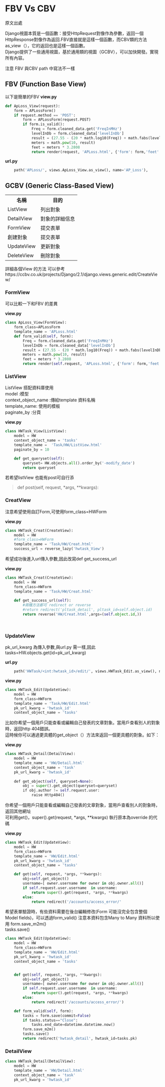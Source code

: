 # FBV Vs CBV


原文出處

Django視圖本質是一個函數：接受HttpRequest對像作為參數，返回一個HttpResponse對像作為返回.FBV直接就是這樣一個函數，而CBV類的方法as_view（），它的返回也是這樣一個函數。<br>
Django提供了一些通用視圖，基於通用類的視圖（GCBV），可以加快開發。實現所有內容。<br>

注意 FBV 與CBV path 中寫法不一樣

    
## FBV (Function Base View)

以下是簡單的FBV
**view.py**

```python
def ApLoss_View(request):   
    form = APLossForm()  
    if request.method == 'POST':
        form = APLossForm(request.POST) 
        if form.is_valid():             
            Freq = form.cleaned_data.get('FreqInMHz')         
            levelInDb = form.cleaned_data['levelInDb']
            result = (27.55 - (20 * math.log10(Freq)) + math.fabs(levelInDb)) / 20.0
            meters = math.pow(10, result)       
            feet = meters * 3.2808                  
            return render(request, 'APLoss.html', {'form': form,'feet':feet,'meters':meters})
```

**url.py**
```python
    path('APLoss/', views.ApLoss_View.as_view(), name='AP_Loss'),	
```


## GCBV (Generic Class-Based View)

<table>
    <tr>
        <th>名稱</th>
        <th>目的</th>        
    </tr>
    <tr>
        <td>ListView</td>
        <td>列出對象</td>
    </tr>
    <tr>
        <td>DetailView</td>
        <td>對象的詳細信息</td>
    </tr>    
    <tr>
        <td>FormView</td>
        <td>提交表單</td>
    </tr>
    <tr>
        <td>創建對象</td>
        <td>提交表單</td>
    </tr>
    <tr>
        <td>UpdateView</td>
        <td>更新對象</td>
    </tr>
    <tr>
        <td>DeleteView</td>
        <td>刪除對象</td>
    </tr>
</table>
詳細各個View 的方法 可以參考<href>https://ccbv.co.uk/projects/Django/2.1/django.views.generic.edit/CreateView/</href>



### FormView
可以比較一下和FBV 的差異<br>

**view.py**
```python
class ApLoss_View(FormView):
    form_class=APLossForm  
    template_name = 'APLoss.html'	
    def form_valid(self, form):        
        Freq = form.cleaned_data.get('FreqInMHz')         
        levelInDb = form.cleaned_data['levelInDb']
        result = (27.55 - (20 * math.log10(Freq)) + math.fabs(levelInDb)) / 20.0
        meters = math.pow(10, result)       
        feet = meters * 3.2808            	    
        return render(self.request, 'APLoss.html', {'form': form,'feet':feet,'meters':meters})
```


### ListView
ListView 搭配資料庫使用<br>
model :模型<br>
context_object_name :傳給template 資料名稱<br>
template_name: 使用的模板<br>
paginate_by :分頁<br>

**view.py**
```python
class HWTask_View(ListView):
    model = HW
    context_object_name = 'tasks'
    template_name =  'Task/HW/ListView.html'
    paginate_by = 10

    def get_queryset(self):
        queryset= HW.objects.all().order_by('-modify_date') 
        return queryset
```

若希望listView 也能有post可自行添<br>
> def post(self, request, *args, **kwargs):


### CreatView
注意希望使用自訂Form,可使用form_class=HWForm  <br>

**view.py**
```python
class HWTask_Creat(CreateView):
    model = HW
    #form_class=HWForm   
    template_name = 'Task/HW/Creat.html'
    success_url = reverse_lazy('hwtask_View')   
```

希望成功後進入url傳入參數,因此改寫def get_success_url<br>

**view.py**
```python
class HWTask_Creat(CreateView):
    model = HW
    form_class=HWForm   
    template_name = 'Task/HW/Creat.html'
    
    def get_success_url(self):
        #兩種方法都可 redirect or reverse
        #return redirect('pltask_detail', pltask_id=self.object.id)         
        return reverse('HW/Creat.html',args=(self.object.id,))  

        
```


### UpdateView
pk_url_kwarg 為傳入參數,與url.py 需一樣,因此tasks=HW.objects.get(id=pk_url_kwarg) <br>

**url.py**
```python
	path('HWTask/<int:hwtask_id>/edit/', views.HWTask_Edit.as_view(), name='hwtask_edit'),      
```

**view.py**
```python
class HWTask_Edit(UpdateView):
    model = HW
    form_class=HWForm  
    template_name = 'Task/HW/Edit.html'
    pk_url_kwarg = 'hwtask_id'
    context_object_name = 'tasks'  
```

比如你希望一個用戶只能查看或編輯自己發表的文章對象。當用戶查看別人的對象時，返回http 404錯誤。<br>
這時候你可以通過更具體的get_object（）方法來返回一個更具體的對象。如下：<br>

**view.py**
```python
class HWTask_Detail(DetailView): 
    model = HW
    template_name = 'HW/Detail.html'
    context_object_name = 'task'
    pk_url_kwarg = 'hwtask_id'
 
    def get_object(self, queryset=None):
        obj = super().get_object(queryset=queryset)
        if obj.author != self.request.user:
            raise Http404()
```

你希望一個用戶只能查看或編輯自己發表的文章對象，當用戶查看別人的對象時，返回其他網址<br>
可利用get()，super().get(request, *args, **kwargs) 執行原本為override 的代碼

**view.py**
```python
class HWTask_Edit(UpdateView):
    model = HW
    form_class=HWForm  
    template_name = 'HW/Edit.html'
    pk_url_kwarg = 'hwtask_id'
    context_object_name = 'tasks' 

    def get(self, request, *args, **kwargs): 
        obj=self.get_object()
        username=[ owner.username for owner in obj.owner.all()]
        if self.request.user.username  in username:
            return super().get(request, *args, **kwargs)
        else:
            return redirect('/accounts/access_error/'
```

希望表單驗證時，有些資料需要在後台編輯修改(Form 可能沒完全包含整個Model fields)，可以透過form_valid()
注意本資料包含Many to Many 資料所以使用
form.save_m2m()  
tasks.save()

```python
class HWTask_Edit(UpdateView):
    model = HW
    form_class=HWForm  
    template_name = 'HW/Edit.html'
    pk_url_kwarg = 'hwtask_id'
    context_object_name = 'tasks' 


    def get(self, request, *args, **kwargs): 
        obj=self.get_object()
        username=[ owner.username for owner in obj.owner.all()]
        if self.request.user.username  in username:
            return super().get(request, *args, **kwargs)
        else:
            return redirect('/accounts/access_error/')

    def form_valid(self, form):         
        tasks = form.save(commit=False) 
        if tasks.status=="Close":
            tasks.end_date=datetime.datetime.now()
        form.save_m2m()  
        tasks.save()     
        return redirect('hwtask_detail', hwtask_id=tasks.pk) 
```




### DetailView


```python
class HWTask_Detail(DetailView): 
    model = HW
    template_name = 'HW/Detail.html'
    context_object_name = 'task'
    pk_url_kwarg = 'hwtask_id'
```












